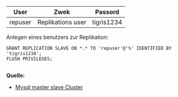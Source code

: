 | User | Zwek | Passord |
| :---: | :---: | :---: |
|repuser| Replikations user | tigris1234 |


Anlegen eines benutzers zur Replikation:
```
GRANT REPLICATION SLAVE ON *.* TO 'repuser'@'%' IDENTIFIED BY 'tigris1234';
FLUSH PRIVILEGES;


````


**Quelle:**
* [Mysql master slave Cluster](https://www.digitalocean.com/community/tutorials/how-to-set-up-master-slave-replication-in-mysql)
